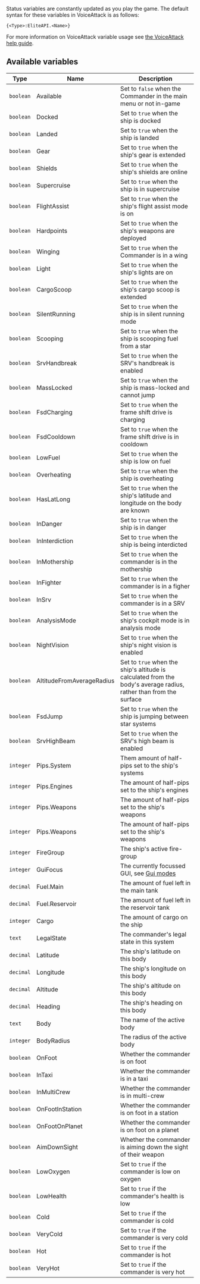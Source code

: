 Status variables are constantly updated as you play the game. The default syntax for these variables in VoiceAttack is as follows:

```
{<Type>:EliteAPI.<Name>}
```

For more information on VoiceAttack variable usage see [the VoiceAttack help guide](https://voiceattack.com/VoiceAttackHelp.pdf).

## Available variables
|Type|Name|Description|
|---|---|---|
|`boolean`|Available|Set to `false` when the Commander in the main menu or not in-game|
|`boolean`|Docked|Set to `true` when the ship is docked|
|`boolean`|Landed|Set to `true` when the ship is landed|
|`boolean`|Gear|Set to `true` when the ship's gear is extended|
|`boolean`|Shields|Set to `true` when the ship's shields are online|
|`boolean`|Supercruise|Set to `true` when the ship is in supercruise|
|`boolean`|FlightAssist|Set to `true` when the ship's flight assist mode is on|
|`boolean`|Hardpoints|Set to `true` when the ship's weapons are deployed|
|`boolean`|Winging|Set to `true` when the Commander is in a wing|
|`boolean`|Light|Set to `true` when the ship's lights are on|
|`boolean`|CargoScoop|Set to `true` when the ship's cargo scoop is extended|
|`boolean`|SilentRunning|Set to `true` when the ship is in silent running mode|
|`boolean`|Scooping|Set to `true` when the ship is scooping fuel from a star|
|`boolean`|SrvHandbreak|Set to `true` when the SRV's handbreak is enabled|
|`boolean`|MassLocked|Set to `true` when the ship is mass-locked and cannot jump|
|`boolean`|FsdCharging|Set to `true` when the frame shift drive is charging|
|`boolean`|FsdCooldown|Set to `true` when the frame shift drive is in cooldown|
|`boolean`|LowFuel|Set to `true` when the ship is low on fuel|
|`boolean`|Overheating|Set to `true` when the ship is overheating|
|`boolean`|HasLatLong|Set to `true` when the ship's latitude and longitude on the body are known|
|`boolean`|InDanger|Set to `true` when the ship is in danger|
|`boolean`|InInterdiction|Set to `true` when the ship is being interdicted|
|`boolean`|InMothership|Set to `true` when the commander is in the mothership|
|`boolean`|InFighter|Set to `true` when the commander is in a figher|
|`boolean`|InSrv|Set to `true` when the commander is in a SRV|
|`boolean`|AnalysisMode|Set to `true` when the ship's cockpit mode is in analysis mode|
|`boolean`|NightVision|Set to `true` when the ship's night vision is enabled|
|`boolean`|AltitudeFromAverageRadius|Set to `true` when the ship's altitude is calculated from the body's average radius, rather than from the surface|
|`boolean`|FsdJump|Set to `true` when the ship is jumping between star systems|
|`boolean`|SrvHighBeam|Set to `true` when the SRV's high beam is enabled|
|`integer`|Pips.System|Them amount of half-pips set to the ship's systems|
|`integer`|Pips.Engines|The amount of half-pips set to the ship's engines|
|`integer`|Pips.Weapons|The amount of half-pips set to the ship's weapons|
|`integer`|Pips.Weapons|The amount of half-pips set to the ship's weapons|
|`integer`|FireGroup|The ship's active fire-group|
|`integer`|GuiFocus|The currently focussed GUI, see [Gui modes](gui-modes.md)|
|`decimal`|Fuel.Main|The amount of fuel left in the main tank|
|`decimal`|Fuel.Reservoir|The amount of fuel left in the reservoir tank|
|`integer`|Cargo|The amount of cargo on the ship|
|`text`|LegalState|The commander's legal state in this system|
|`decimal`|Latitude|The ship's latitude on this body|
|`decimal`|Longitude|The ship's longitude on this body|
|`decimal`|Altitude|The ship's altitude on this body|
|`decimal`|Heading|The ship's heading on this body|
|`text`|Body|The name of the active body|
|`integer`|BodyRadius|The radius of the active body|
|`boolean`|OnFoot|Whether the commander is on foot|
|`boolean`|InTaxi|Whether the commander is in a taxi|
|`boolean`|InMultiCrew|Whether the commander is in multi-crew|
|`boolean`|OnFootInStation|Whether the commander is on foot in a station|
|`boolean`|OnFootOnPlanet|Whether the commander is on foot on a planet|
|`boolean`|AimDownSight|Whether the commander is aiming down the sight of their weapon|
|`boolean`|LowOxygen|Set to `true` if the commander is low on oxygen|
|`boolean`|LowHealth|Set to `true` if the commander's health is low|
|`boolean`|Cold|Set to `true` if the commander is cold|
|`boolean`|VeryCold|Set to `true` if the commander is very cold|
|`boolean`|Hot|Set to `true` if the commander is hot|
|`boolean`|VeryHot|Set to `true` if the commander is very hot|
